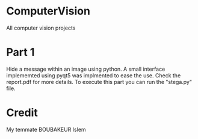 # ComputerVision
All computer vision projects

# Part 1
Hide a message within an image using python. A small interface implememted using pyqt5 was implmented to ease the use.
Check the report.pdf for more details. 
To execute this part you can run the "stega.py" file.

# Credit
My temmate BOUBAKEUR Islem 
